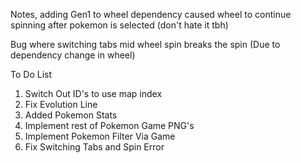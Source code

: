 Notes, adding Gen1 to wheel dependency caused wheel to continue spinning after pokemon is selected (don't hate it tbh)

Bug where switching tabs mid wheel spin breaks the spin
(Due to dependency change in wheel)

To Do List
1. Switch Out ID's to use map index
2. Fix Evolution Line
3. Added Pokemon Stats
4. Implement rest of Pokemon Game PNG's
5. Implement Pokemon Filter Via Game
6. Fix Switching Tabs and Spin Error